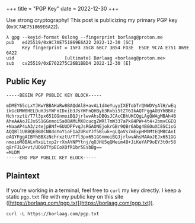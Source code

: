 +++
title = "PGP Key"
date = 2022-12-30
+++

Use strong cryptography! This post is publicizing my primary PGP key (`0x9C7AE751869E6A22`).

<!-- more -->

```
λ gpg --keyid-format 0xlong --fingerprint borlaag@proton.me
pub   ed25519/0x9C7AE751869E6A22 2022-12-30 [SC]
      Key fingerprint = 15F3 35C8 6BC7 3B54 FD3E  E5DE 9C7A E751 869E 6A22
uid                   [ultimate] Børlaag <borlaag@proton.me>
sub   cv25519/0xE702275C26B1BBD4 2022-12-30 [E]
```

## Public Key

```
-----BEGIN PGP PUBLIC KEY BLOCK-----

mDMEY65cLxYJKwYBBAHaRw8BAQdAl8+avAL1d4eYuyyIXETobTrQNWDVyAlH/wEq
ikGcUMW0HELDuHJsYWFnIDxib3JsYWFnQHByb3Rvbi5tZT6IkAQTFggAOBYhBBXz
NchrxztU/T7l3px651GGnmoiBQJjrlwvAhsDBQsJCAcCBhUKCQgLAgQWAgMBAh4B
AheAAAoJEJx651GGnmoi5a0BAMLMX8cucgZWRlTmW337aPk84PW+4t4+2bmvCGEQ
+NaaAP4uA3/z4ejpBNf+6UUDPFvqJsRGAONEjokrGBr9QBr6Abg4BGOuXC8SCisG
AQQBl1UBBQEBB0CNBdoYoYioF1a2URoYJf5Bluk+gLQoVs7mExpHMhMtEQMBCAeI
eAQYFggAIBYhBBXzNchrxztU/T7l3px651GGnmoiBQJjrlwvAhsMAAoJEJx651GG
nmoioM8BALvRxiLtxp2rrXnAYNPYtnj/qOJHU5qQMeim4B+JiKeYAP9oEY3t0r58
q8rFJLQ+vt/UDGOTYpECoXOfR1br5EsbBg==
=MiDM
-----END PGP PUBLIC KEY BLOCK-----
```

## Plaintext

If you're working in a terminal, feel free to `curl` my key directly. I keep
a static `pgp.txt` file with my public key on this site ([https://borlaag.com/pgp.txt](https://borlaag.com/pgp.txt)).

```
curl -L https://borlaag.com/pgp.txt
```
